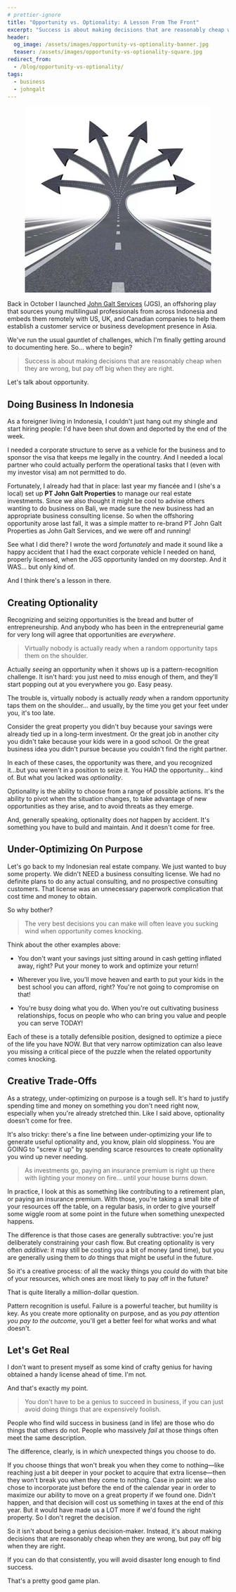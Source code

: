 ```yaml
---
# prettier-ignore
title: "Opportunity vs. Optionality: A Lesson From The Front"
excerpt: "Success is about making decisions that are reasonably cheap when they are wrong, but pay off big when they are right."
header:
  og_image: /assets/images/opportunity-vs-optionality-banner.jpg
  teaser: /assets/images/opportunity-vs-optionality-square.jpg
redirect_from:
  - /blog/opportunity-vs-optionality/
tags:
  - business
  - johngalt
---
```


<figure class="align-left drop-image">
    <img src="/assets/images/opportunity-vs-optionality-square.jpg">
</figure>

Back in October I launched [John Galt Services](https://johngalt.id) (JGS), an offshoring play that sources young multilingual professionals from across Indonesia and embeds them remotely with US, UK, and Canadian companies to help them establish a customer service or business development presence in Asia.

We've run the usual gauntlet of challenges, which I'm finally getting around to documenting here. So... where to begin?

> Success is about making decisions that are reasonably cheap when they are wrong, but pay off big when they are right.

Let's talk about opportunity.

## Doing Business In Indonesia

As a foreigner living in Indonesia, I couldn't just hang out my shingle and start hiring people: I'd have been shut down and deported by the end of the week.

I needed a corporate structure to serve as a vehicle for the business and to sponsor the visa that keeps me legally in the country. And I needed a local partner who could actually perform the operational tasks that I (even with my investor visa) am not permitted to do.

Fortunately, I already had that in place: last year my fiancée and I (she's a local) set up **PT John Galt Properties** to manage our real estate investments. Since we also thought it might be cool to advise others wanting to do business on Bali, we made sure the new business had an appropriate business consulting license. So when the offshoring opportunity arose last fall, it was a simple matter to re-brand PT John Galt Properties as John Galt Services, and we were off and running!

See what I did there? I wrote the word _fortunately_ and made it sound like a happy accident that I had the exact corporate vehicle I needed on hand, properly licensed, when the JGS opportunity landed on my doorstep. And it WAS... but only kind of.

And I think there's a lesson in there.

## Creating Optionality

Recognizing and seizing opportunities is the bread and butter of entrepreneurship. And anybody who has been in the entrepreneurial game for very long will agree that opportunities are _everywhere_.

> Virtually nobody is actually ready when a random opportunity taps them on the shoulder.

Actually _seeing_ an opportunity when it shows up is a pattern-recognition challenge. It isn't hard: you just need to _miss_ enough of them, and they'll start popping out at you everywhere you go. Easy peasy.

The trouble is, virtually nobody is actually _ready_ when a random opportunity taps them on the shoulder... and usually, by the time you get your feet under you, it's too late.

Consider the great property you didn't buy because your savings were already tied up in a long-term investment. Or the great job in another city you didn't take because your kids were in a good school. Or the great business idea you didn't pursue because you couldn't find the right partner.

In each of these cases, the opportunity was there, and you recognized it...but you weren't in a position to seize it. You HAD the opportunity... kind of. But what you lacked was _optionality_.

Optionality is the ability to choose from a range of possible actions. It's the ability to pivot when the situation changes, to take advantage of new opportunities as they arise, and to avoid threats as they emerge.

And, generally speaking, optionality does _not_ happen by accident. It's something you have to build and maintain. And it doesn't come for free.

## Under-Optimizing On Purpose

Let's go back to my Indonesian real estate company. We just wanted to buy some property. We didn't NEED a business consulting license. We had no definite plans to do any actual consulting, and no prospective consulting customers. That license was an unnecessary paperwork complication that cost time and money to obtain.

So why bother?

> The very best decisions you can make will often leave you sucking wind when opportunity comes knocking.

Think about the other examples above:

- You don't want your savings just sitting around in cash getting inflated away, right? Put your money to work and optimize your return!

- Wherever you live, you'll move heaven and earth to put your kids in the best school you can afford, right? You're not going to compromise on that!

- You're busy doing what you do. When you're out cultivating business relationships, focus on people who who can bring you value and people you can serve TODAY!

Each of these is a totally defensible position, designed to optimize a piece of the life you have NOW. But that very narrow optimization can also leave you missing a critical piece of the puzzle when the related opportunity comes knocking.

## Creative Trade-Offs

As a strategy, under-optimizing on purpose is a tough sell. It's hard to justify spending time and money on something you don't need right now, especially when you're already stretched thin. Like I said above, optionality doesn't come for free.

It's also tricky: there's a fine line between under-optimizing your life to generate useful optionality and, you know, plain old sloppiness. You are GOING to "screw it up" by spending scarce resources to create optionality you wind up never needing.

> As investments go, paying an insurance premium is right up there with lighting your money on fire... until your house burns down.

In practice, I look at this as something like contributing to a retirement plan, or paying an insurance premium. With those, you're taking a small bite of your resources off the table, on a regular basis, in order to give yourself some wiggle room at some point in the future when something unexpected happens.

The difference is that those cases are generally subtractive: you're just deliberately constraining your cash flow. But creating optionality is very often _additive:_ it may still be costing you a bit of money (and time), but you are generally using them to _do_ things that might be useful in the future.

So it's a creative process: of all the wacky things you _could_ do with that bite of your resources, which ones are most likely to pay off in the future?

That is quite literally a million-dollar question.

Pattern recognition is useful. Failure is a powerful teacher, but humility is key. As you create more optionality on purpose, and as you _pay attention you pay to the outcome_, you'll get a better feel for what works and what doesn't.

## Let's Get Real

I don't want to present myself as some kind of crafty genius for having obtained a handy license ahead of time. I'm not.

And that's exactly my point.

> You don't have to be a genius to succeed in business, if you can just avoid doing things that are expensively foolish.

People who find wild success in business (and in life) are those who do things that others do not. People who massively _fail_ at those things often meet the same description.

The difference, clearly, is in _which_ unexpected things you choose to do.

If you choose things that won't break you when they come to nothing—like reaching just a bit deeper in your pocket to acquire that extra license—then they won't break you when they come to nothing. Case in point: we also chose to incorporate just before the end of the calendar year in order to maximize our ability to move on a great property if we found one. Didn't happen, and that decision will cost us something in taxes at the end of _this_ year. But it would have made us a LOT more if we'd found the right property. So I don't regret the decision.

So it isn't about being a genius decision-maker. Instead, it's about making decisions that are reasonably cheap when they are wrong, but pay off big when they are right.

If you can do that consistently, you will avoid disaster long enough to find success.

That's a pretty good game plan.
